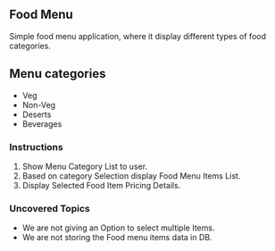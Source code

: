 ## Food Menu

Simple food menu application, where it display different types of food categories. 


## Menu categories
- Veg
- Non-Veg
- Deserts
- Beverages

### Instructions

1. Show Menu Category List to user.
2. Based on category Selection display Food Menu Items List.
3. Display Selected Food Item Pricing Details.

### Uncovered Topics 

- We are not giving an Option to select multiple Items.
- We are not storing the Food menu items data in DB.